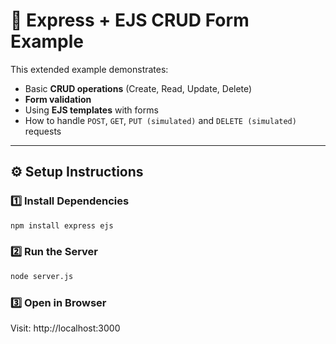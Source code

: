 # 🏫 Express + EJS CRUD Form Example

This extended example demonstrates:

- Basic **CRUD operations** (Create, Read, Update, Delete)
- **Form validation**
- Using **EJS templates** with forms
- How to handle `POST`, `GET`, `PUT (simulated)` and `DELETE (simulated)` requests

---

## ⚙️ Setup Instructions

### 1️⃣ Install Dependencies

```bash
npm install express ejs
```

### 2️⃣ Run the Server

```bash
node server.js

```

### 3️⃣ Open in Browser

Visit: http://localhost:3000
